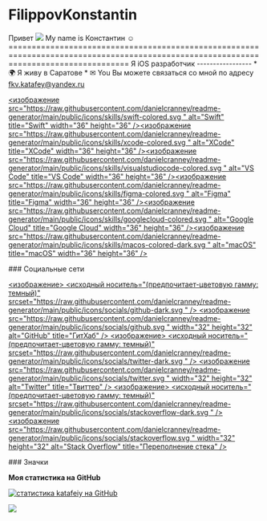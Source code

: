 # FilippovKonstantin

Привет ![](https://user-images.githubusercontent.com/18350557/176309783-0785949b-9127-417c-8b55-ab5a4333674e.gif) My name is Константин ☺️ ====================================================================================================================================== Я iOS разработчик ----------------- * 🌍 Я живу в Саратове * ✉ You Вы можете связаться со мной по адресу [fkv.katafey@yandex.ru](mailto:fkv.katafey@yandex.ru)

<p align="left"> <a href="https://developer.apple.com/swift/" target="_blank" rel="noreferrer"><изображение src="https://raw.githubusercontent.com/danielcranney/readme-generator/main/public/icons/skills/swift-colored.svg " alt="Swift" title="Swift" width="36" height="36" /></a><a href="https://developer.apple.com/xcode/" target="_blank" rel="noreferrer"><изображение src="https://raw.githubusercontent.com/danielcranney/readme-generator/main/public/icons/skills/xcode-colored.svg " alt="XCode" title="XCode" width="36" height="36" /></a><a href="https://code.visualstudio.com/" target="_blank" rel="noreferrer"><изображение src="https://raw.githubusercontent.com/danielcranney/readme-generator/main/public/icons/skills/visualstudiocode-colored.svg " alt="VS Code" title="VS Code" width="36" height="36" /></a><a href="https://www.figma.com/" target="_blank" rel="noreferrer"><изображение src="https://raw.githubusercontent.com/danielcranney/readme-generator/main/public/icons/skills/figma-colored.svg " alt="Figma" title="Figma" width="36" height="36" /></a><a href="https://cloud.google.com /" target="_blank" rel="noreferrer"><изображение src="https://raw.githubusercontent.com/danielcranney/readme-generator/main/public/icons/skills/googlecloud-colored.svg " alt="Google Cloud" title="Google Cloud" width="36" height="36" /></a><a href="https://apple.com" target="_blank" rel="noreferrer"><изображение src="https://raw.githubusercontent.com/danielcranney/readme-generator/main/public/icons/skills/macos-colored-dark.svg " alt="macOS" title="macOS" width="36" height="36" /></a> </p>
### Социальные сети <p align="left"><a href="https://www.github.com/katafeiy" target="_blank" rel="noreferrer"> <изображение> <исходный носитель="(предпочитает-цветовую гамму: темный)" srcset="https://raw.githubusercontent.com/danielcranney/readme-generator/main/public/icons/socials/github-dark.svg " /> <source media="(предпочитает-цветовая гамма: светлая)" srcset="https://raw.githubusercontent.com/danielcranney/readme-generator/main/public/icons/socials/github.svg " /> <изображение src="https://raw.githubusercontent.com/danielcranney/readme-generator/main/public/icons/socials/github.svg " width="32" height="32" alt="GitHub" title="ГитХаб" /> </картинка> </a> <a href="https://www.x.com/@KATAFEY888 " target="_blank" rel="noreferrer"> <изображение> <исходный носитель="(предпочитает-цветовую гамму: темный)" srcset="https://raw.githubusercontent.com/danielcranney/readme-generator/main/public/icons/socials/twitter-dark.svg " /> <source media="(предпочитает-цветовая схема: светлая)" srcset="https://raw.githubusercontent.com/danielcranney/readme-generator/main/public/icons/socials/twitter.svg " /> <изображение src="https://raw.githubusercontent.com/danielcranney/readme-generator/main/public/icons/socials/twitter.svg " width="32" height="32" alt="Twitter" title="Твиттер" /> </картинка> </a> <a href="https://www.stackoverflow.com/users/katafey " target="_blank" rel="noreferrer"> <изображение> <исходный носитель="(предпочитает-цветовую гамму: темный)" srcset="https://raw.githubusercontent.com/danielcranney/readme-generator/main/public/icons/socials/stackoverflow-dark.svg " /> <source media="(предпочитает-цветовая схема: светлая)" srcset="https://raw.githubusercontent.com/danielcranney/readme-generator/main/public/icons/socials/stackoverflow.svg " /> <изображение src="https://raw.githubusercontent.com/danielcranney/readme-generator/main/public/icons/socials/stackoverflow.svg " width="32" height="32" alt="Stack Overflow" title="Переполнение стека" /> </картинка> </a></p>
### Значки

<b>Моя статистика на GitHub</b>

<a href="http://www.github.com/katafeiy"><img src="https://github-readme-stats.vercel.app/api?username=katafeiy&show_icons=true&hide=&count_private=true&title_color=0891b2&text_color=ffffff&icon_color=0891b2&bg_color=1c1917&hide_border=true&show_icons=true" alt="статистика katafeiy на GitHub" /></a>

<a href="http://www.github.com/katafeiy"><img src="https://github-readme-streak-stats.herokuapp.com/?user=katafeiy&stroke=ffffff&background=1c1917&ring=0891b2&fire=0891b2&currStreakNum=ffffff&currStreakLabel=0891b2&sideNums=ffffff&sideLabels=ffffff&dates=ffffff&hide_border=true" /></a>
